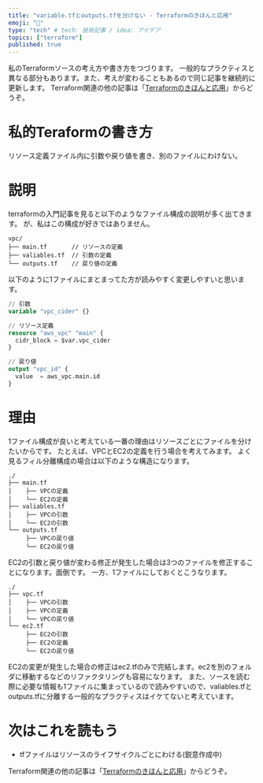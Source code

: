 ```yaml
---
title: "variable.tfとoutputs.tfを分けない - Terraformのきほんと応用"
emoji: "🍳"
type: "tech" # tech: 技術記事 / idea: アイデア
topics: ["terraform"]
published: true
---
```

私のTerraformソースの考え方や書き方をつづります。
一般的なプラクティスと異なる部分もあります。また、考えが変わることもあるので同じ記事を継続的に更新します。
Terraform関連の他の記事は「[Terraformのきほんと応用](https://zenn.dev/sway/articles/terraform_index_list)」からどうぞ。

# 私的Teraformの書き方
リソース定義ファイル内に引数や戻り値を書き、別のファイルにわけない。

# 説明
terraformの入門記事を見ると以下のようなファイル構成の説明が多く出てきます。
が、私はこの構成が好きではありません。
```
vpc/
├── main.tf       // リソースの定義
├── valiables.tf  // 引数の定義
└── outputs.tf    // 戻り値の定義
```
以下のように1ファイルにまとまってた方が読みやすく変更しやすいと思います。
```hcl:vpc.tf
// 引数
variable "vpc_cider" {}

// リソース定義
resource "aws_vpc" "main" {
  cidr_block = $var.vpc_cider
}

// 戻り値
output "vpc_id" {
  value  = aws_vpc.main.id
}
```

# 理由
1ファイル構成が良いと考えている一番の理由はリソースごとにファイルを分けたいからです。
たとえば、VPCとEC2の定義を行う場合を考えてみます。
よく見るフィル分離構成の場合は以下のような構造になります。
```
./
├── main.tf
│    ├── VPCの定義
│    └── EC2の定義
├── valiables.tf
│    ├── VPCの引数
│    └── EC2の引数
└── outputs.tf
     ├── VPCの戻り値
     └── EC2の戻り値
```
EC2の引数と戻り値が変わる修正が発生した場合は3つのファイルを修正することになります。面倒です。
一方、1ファイルにしておくとこうなります。
```
./
├── vpc.tf
│    ├── VPCの引数
│    ├── VPCの定義
│    └── VPCの戻り値
└── ec2.tf
     ├── EC2の引数
     ├── EC2の定義
     └── EC2の戻り値
```
EC2の変更が発生した場合の修正はec2.tfのみで完結します。ec2を別のフォルダに移動するなどのリファクタリングも容易になります。
また、ソースを読む際に必要な情報も1ファイルに集まっているので読みやすいので、valiables.tfとoutputs.tfに分離する一般的なプラクティスはイケてないと考えています。

# 次はこれを読もう
- tfファイルはリソースのライフサイクルごとにわける(鋭意作成中)

Terraform関連の他の記事は「[Terraformのきほんと応用](https://zenn.dev/sway/articles/terraform_index_list)」からどうぞ。
